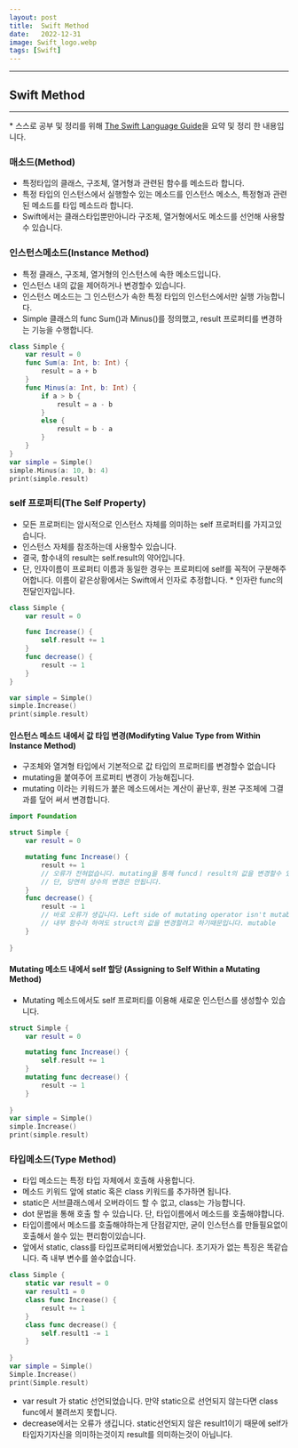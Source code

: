 ```yaml
---
layout: post
title:  Swift Method
date:   2022-12-31
image: Swift_logo.webp
tags: [Swift]
---
```


---
## Swift Method
---
\* 스스로 공부 및 정리를 위해 [The Swift Language Guide](https://jusung.gitbook.io/the-swift-language-guide/)을 요약 및 정리 한 내용입니다. 


### 매소드(Method)
   - 특정타입의 클래스, 구조체, 열거형과 관련된 함수를 메소드라 합니다.
   - 특정 타입의 인스턴스에서 실행할수 있는 메소드를 인스턴스 메소스, 특정형과 관련된 메소드를 타입 메소드라 합니다.
   - Swift에서는 클래스타입뿐만아니라 구조체, 열거형에서도 메소드를 선언해 사용할수 있습니다.

### 인스턴스메소드(Instance Method)
   - 특정 클래스, 구조체, 열거형의 인스턴스에 속한 메소드입니다. 
   - 인스턴스 내의 값을 제어하거나 변경할수 있습니다.
   - 인스턴스 메소드는 그 인스턴스가 속한 특정 타입의 인스턴스에서만 실행 가능합니다.
   - Simple 클래스의 func Sum()과 Minus()를 정의했고, result 프로퍼티를 변경하는 기능을 수행합니다.

```swift
class Simple {
    var result = 0
    func Sum(a: Int, b: Int) {
        result = a + b
    }
    func Minus(a: Int, b: Int) {
        if a > b {
            result = a - b
        }
        else {
            result = b - a
        }
    }   
}
var simple = Simple()
simple.Minus(a: 10, b: 4)
print(simple.result)
```

### self 프로퍼티(The Self Property)
   - 모든 프로퍼티는 암시적으로 인스턴스 자체를 의미하는 self 프로퍼티를 가지고있습니다.
   - 인스턴스 자체를 참조하는데 사용할수 있습니다.
   - 결국, 함수내의 result는 self.result의 약어입니다.
   - 단, 인자이름이 프로퍼티 이름과 동일한 경우는 프로퍼티에 self를 꼭적어 구분해주어합니다. 이름이 같은상황에서는 Swift에서 인자로 추정합니다.
   \* 인자란 func의 전달인자입니다. 

```swift
class Simple {
    var result = 0

    func Increase() {
        self.result += 1
    }
    func decrease() {
        result -= 1
    }
}

var simple = Simple()
simple.Increase()
print(simple.result)
```
#### 인스턴스 메소드 내에서 값 타입 변경(Modifyting Value Type from Within Instance Method)
   - 구조체와 열겨형 타입에서 기본적으로 값 타입의 프로퍼티를 변경할수 없습니다
   - mutating을 붙여주어 프로퍼티 변경이 가능해집니다.
   - mutating 이라는 키워드가 붙은 메소드에서는 계산이 끝난후, 원본 구조체에 그결과를 덮어 써서 변경합니다.

```swift
import Foundation

struct Simple {
    var result = 0

    mutating func Increase() {
        result += 1
        // 오류가 전혀없습니다. mutating을 통해 funcdㅣ result의 값을 변경할수 있기 때문입니다.
        // 단, 당연히 상수의 변경은 안됩니다.
    }
    func decrease() {
        result -= 1
        // 바로 오류가 생깁니다. Left side of mutating operator isn't mutable: 'self' is immutable
        // 내부 함수라 하여도 struct의 값을 변경할려고 하기때문입니다. mutable 
    }
    
}
```

#### Mutating 메소드 내에서 self 할당 (Assigning to Self Within a Mutating Method)
   - Mutating 메소드에서도 self 프로퍼티를 이용해 새로운 인스턴스를 생성할수 있습니다.

```swift
struct Simple {
    var result = 0

    mutating func Increase() {
        self.result += 1
    }
    mutating func decrease() {
        result -= 1
    }
    
}
var simple = Simple()
simple.Increase()
print(simple.result)
```

### 타입메소드(Type Method)
   - 타입 메소드는 특정 타입 자체에서 호출해 사용합니다.
   - 메소드 키워드 앞에 static 혹은 class 키워드를 추가하면 됩니다. 
   - static은 서브클래스에서 오버라이드 할 수 없고, class는 가능합니다.
   - dot 문법을 통해 호출 할 수 있습니다. 단, 타입이름에서 메소드를 호출해야합니다.
   - 타입이름에서 메소드를 호출해야하는게 단점같지만, 굳이 인스턴스를 만들필요없이 호출해서 쓸수 있는 편리함이있습니다.
   - 앞에서 static, class를 타입프로퍼티에서봤었습니다. 초기자가 없는 특징은 똑같습니다. 즉 내부 변수를 쓸수없습니다.

```swift
class Simple {
    static var result = 0
    var result1 = 0
    class func Increase() {
        result += 1
    }
    class func decrease() {
        self.result1 -= 1
    }
    
}
var simple = Simple()
Simple.Increase()
print(Simple.result)
```

   - var result 가 static 선언되었습니다. 만약 static으로 선언되지 않는다면 class func에서 불려쓰지 못합니다.
   - decrease에서는 오류가 생깁니다. static선언되지 않은 result1이기 때문에 self가 타입자기자신을 의미하는것이지 result를 의미하는것이 아닙니다.